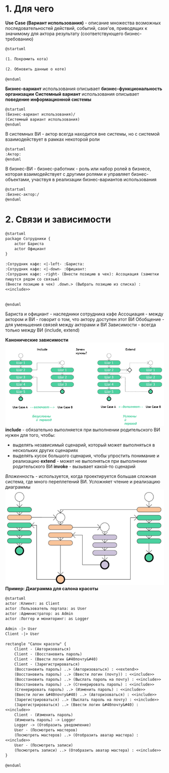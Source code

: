 # 1. Для чего
**Use Case (Вариант использования)** - описание множества возможных последовательностей действий, событий, case'ов, приводящих к значимому для актора результату (соответствующего бизнес-требованию)

```plantuml
@startuml

(1. Покромить кота)

(2. Обновить данные о коте)

@enduml
```
**Бизнес-вариант** использования описывает **бизнес-функциональность организации**
**Системный вариант** использования описывает **поведение информационной системы**
```plantuml
@startuml
(Бизнес-вариант использования)/ 
(Системный вариант использования)
@enduml
```
В системных ВИ - актор всегда находится вне системы, но с системой взаимодействует в рамках некоторой роли
```plantuml
@startuml
:Актор:
@enduml
```
В бизнес-ВИ - бизнес-работник - роль или набор ролей в бизнесе, которая взаимодействует с другими ролями и управляет бизнес-объектами, участвуя в реализации бизнес-вариантов использования
```plantuml
@startuml
:Бизнес-актор:/
@enduml
```
# 2. Связи и зависимости
```plantuml
@startuml
package Сотрудники {
	actor Бариста
	actor Официант
}

:Сотрудник кафе: <|-left- :Бариста:
:Сотрудник кафе: <|-down- :Официант:
:Сотрудник кафе: -right- (Внести позицию в чек): Ассоциация (заметки пишутся рядом со связью)
(Внести позицию в чек) .down.> (Выбрать позицию из списка) : <<include>>


@enduml
```

Бариста и официант - наследники сотрудника кафе
Ассоциация - между актором и ВИ - говорит о том, что актору доступен этот ВИ
Обобщение - для уменьшения связей между акторами и ВИ
Зависимости - всегда только между ВИ (include, extend)

**Канонические зависимости**
![](attachments/Pasted%20image%2020240423134824.png)
**include** - обязательно выполняется при выполнении родительского ВИ
нужен для того, чтобы:
- выделять независимый сценарий, который может выполняться в нескольких других сценариях
- выделять кусок большого сценария, чтобы упростить понимание и реализацию 
**extend** - может не выполняться при выполнении родительского ВИ
**invoke** - вызывает какой-то сценарий

*Вложенность* - используется, когда проектируется большая сложная система, где много переплетений ВИ. Усложняет чтение и реализацию диаграммы
![](attachments/Pasted%20image%2020240423135539.png)
**Пример: Диаграмма для салона красоты**
```plantuml
@startuml
actor :Клиент: as Client
actor :Пользователь портала: as User
actor :Администратор: as Admin
actor :Логгер и мониторинг: as Logger

Admin -|> User
Client -|> User

rectangle "Салон красоты" {
	Client - (Авторизоваться)
	Client - (Восстановить пароль)
	Client - (Ввести логин &#40почту&#40)
	Client - (Зарегистрироваться)
	(Восстановить пароль) ..> (Авторизоваться) : <<extend>>
	(Восстановить пароль) ..> (Ввести логин (почту)) : <<include>>
	(Восстановить пароль) ..> (Выслать пароль на почту) : <<include>>
	(Восстановить пароль) ..> (Сгенерировать пароль) : <<include>>
	(Сгенерировать пароль) ..> (Изменить пароль) : <<include>>
	(Ввести логин &#40почту&#40) ..> (Авторизоваться) : <<include>>
	(Зарегистрироваться) ..> (Выслать пароль на почту) : <<include>>
	(Зарегистрироваться) ..> (Ввести логин &#40почту&#40) : <<include>>
	Client - (Изменить пароль)
	(Изменить пароль) -> Logger
	Logger -> (Отобразить уведомление)
	User - (Посмотреть мастеров)
	(Посмотреть мастеров) ..> (Отобразить аватар мастера) : <<include>>
	User - (Посмотреть записи)
	(Посмотреть записи) ..> (Отобразить аватар мастера) : <<include>>
}

@enduml
```
